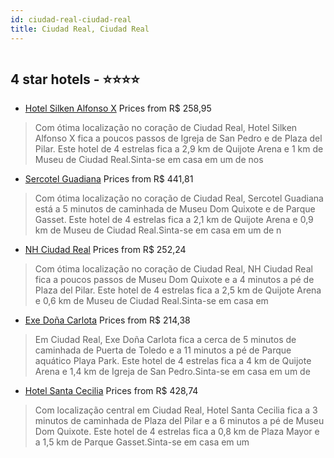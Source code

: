 ```yaml
---
id: ciudad-real-ciudad-real
title: Ciudad Real, Ciudad Real
---
```


<center><img src="https://i.travelapi.com/hotels/1000000/800000/791200/791141/58d53ae6_z.jpg" alt="" /></center>


##  4 star hotels - ⭐️⭐️⭐️⭐️

-    [Hotel Silken Alfonso X](https://www.hurb.com/br/aud/https://www.hurb.com/br/hotels/ciudad-real/hotel-silken-alfonso-x-HT-KZ6M?cmp=18055) Prices from R$ 258,95
   > Com ótima localização no coração de Ciudad Real, Hotel Silken Alfonso X fica a poucos passos de Igreja de San Pedro e de Plaza del Pilar.  Este hotel de 4 estrelas fica a 2,9 km de Quijote Arena e 1 km de Museu de Ciudad Real.Sinta-se em casa em um de nos
-    [Sercotel Guadiana](https://www.hurb.com/br/aud/https://www.hurb.com/br/hotels/ciudad-real/sercotel-guadiana-HT-5JOK?cmp=18055) Prices from R$ 441,81
   > Com ótima localização no coração de Ciudad Real, Sercotel Guadiana está a 5 minutos de caminhada de Museu Dom Quixote e de Parque Gasset.  Este hotel de 4 estrelas fica a 2,1 km de Quijote Arena e 0,9 km de Museu de Ciudad Real.Sinta-se em casa em um de n
-    [NH Ciudad Real](https://www.hurb.com/br/aud/https://www.hurb.com/br/hotels/ciudad-real/nh-ciudad-real-HT-NJA1?cmp=18055) Prices from R$ 252,24
   > Com ótima localização no coração de Ciudad Real, NH Ciudad Real fica a poucos passos de Museu Dom Quixote e a 4 minutos a pé de Plaza del Pilar.  Este hotel de 4 estrelas fica a 2,5 km de Quijote Arena e 0,6 km de Museu de Ciudad Real.Sinta-se em casa em 
-    [Exe Doña Carlota](https://www.hurb.com/br/aud/https://www.hurb.com/br/hotels/ciudad-real/exe-dona-carlota-HT-UGJJ?cmp=18055) Prices from R$ 214,38
   > Em Ciudad Real, Exe Doña Carlota fica a cerca de 5 minutos de caminhada de Puerta de Toledo e a 11 minutos a pé de Parque aquático Playa Park.  Este hotel de 4 estrelas fica a 4 km de Quijote Arena e 1,4 km de Igreja de San Pedro.Sinta-se em casa em um de
-    [Hotel Santa Cecilia](https://www.hurb.com/br/aud/https://www.hurb.com/br/hotels/ciudad-real/hotel-santa-cecilia-HT-BHCW?cmp=18055) Prices from R$ 428,74
   > Com localização central em Ciudad Real, Hotel Santa Cecilia fica a 3 minutos de caminhada de Plaza del Pilar e a 6 minutos a pé de Museu Dom Quixote.  Este hotel de 4 estrelas fica a 0,8 km de Plaza Mayor e a 1,5 km de Parque Gasset.Sinta-se em casa em um
